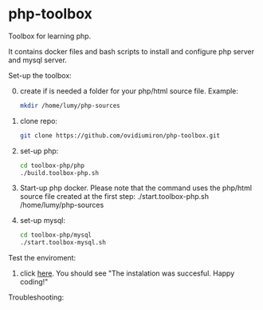 # php-toolbox
Toolbox for learning php.   

It contains docker files and bash scripts to install and configure php server and  mysql server.  

Set-up the toolbox:

0. create if is needed a folder for your php/html source file. Example:
   ``` bash
   mkdir /home/lumy/php-sources
   ```

0. clone repo:
   ``` bash
   git clone https://github.com/ovidiumiron/php-toolbox.git 
   ```
1. set-up php:
   ```bash
   cd toolbox-php/php
   ./build.toolbox-php.sh
   ``` 
1. Start-up php docker. Please note that the command uses the php/html source file created at the first step:
   ./start.toolbox-php.sh  /home/lumy/php-sources
2. set-up mysql:
   ```bash
   cd toolbox-php/mysql
   ./start.toolbox-mysql.sh
   ``` 

Test the enviroment:
1. click [here](http://localhost:80/test_instalation.html). You should see "The instalation was succesful. Happy coding!"

Troubleshooting:


